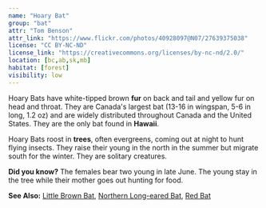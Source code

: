 ```yaml
---
name: "Hoary Bat"
group: "bat"
attr: "Tom Benson"
attr_link: "https://www.flickr.com/photos/40928097@N07/27639375038"
license: "CC BY-NC-ND"
license_link: "https://creativecommons.org/licenses/by-nc-nd/2.0/"
location: [bc,ab,sk,mb]
habitat: [forest]
visibility: low
---
```

Hoary Bats have white-tipped brown **fur** on back and tail and yellow fur on head and throat. They are Canada's largest bat (13-16 in wingspan, 5-6 in long, 1.2 oz) and are widely distributed throughout Canada and the United States. They are the only bat found in **Hawaii**.

Hoary Bats roost in **trees**, often evergreens, coming out at night to hunt flying insects. They raise their young in the north in the summer but migrate south for the winter. They are solitary creatures.

**Did you know?** The females bear two young in late June. The young stay in the tree while their mother goes out hunting for food.

<!-- generated, do not edit -->
**See Also:**
[Little Brown Bat](/animals/litbrnbat),
[Northern Long-eared Bat](/animals/norlebat),
[Red Bat](/animals/redbat)
